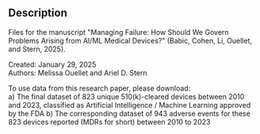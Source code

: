 ## Description
Files for the manuscript "Managing Failure: How Should We Govern Problems Arising from AI/ML Medical Devices?" (Babic, Cohen, Li, Ouellet, and Stern, 2025).  
  
Created: January 29, 2025  
Authors: Melissa Ouellet and Ariel D. Stern  
  
To use data from this research paper, please download:   
a) The final dataset of 823 unique 510(k)-cleared devices between 2010 and 2023, classified as Artificial Intelligence / Machine Learning approved by the FDA
b) The corresponding dataset of 943 adverse events for these 823 devices reported (MDRs for short) between 2010 to 2023   
